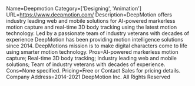 Name=Deepmotion
Category=['Designing', 'Animation']
URL=https://www.deepmotion.com/
Description=DeepMotion offers industry leading web and mobile solutions for AI-powered markerless motion capture and real-time 3D body tracking using the latest motion technology. Led by a passionate team of industry veterans with decades of experience DeepMotion has been providing motion intelligence solutions since 2014. DeepMotions mission is to make digital characters come to life using smarter motion technology.
Pros=AI-powered markerless motion capture; Real-time 3D body tracking; Industry leading web and mobile solutions; Team of industry veterans with decades of experience.
Cons=None specified.
Pricing=Free or Contact Sales for pricing details.
Company Address=2014-2021 DeepMotion Inc. All Rights Reserved
